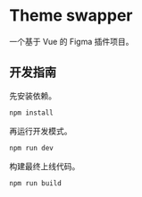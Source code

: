 # Theme swapper
一个基于 Vue 的 Figma 插件项目。

## 开发指南
先安装依赖。

```bash
npm install
```

再运行开发模式。

```bash
npm run dev
```

构建最终上线代码。

```bash
npm run build
```
